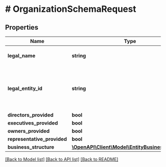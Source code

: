 # # OrganizationSchemaRequest

## Properties

Name | Type | Description | Notes
------------ | ------------- | ------------- | -------------
**legal_name** | **string** | A legal name of an organization |
**legal_entity_id** | **string** | A code which identifies uniquely a party of a transaction worldwide | [optional]
**directors_provided** | **bool** |  | [optional]
**executives_provided** | **bool** |  | [optional]
**owners_provided** | **bool** |  | [optional]
**representative_provided** | **bool** |  | [optional]
**business_structure** | [**\OpenAPI\Client\Model\EntityBusinessStructure**](EntityBusinessStructure.md) |  | [optional]

[[Back to Model list]](../../README.md#models) [[Back to API list]](../../README.md#endpoints) [[Back to README]](../../README.md)
